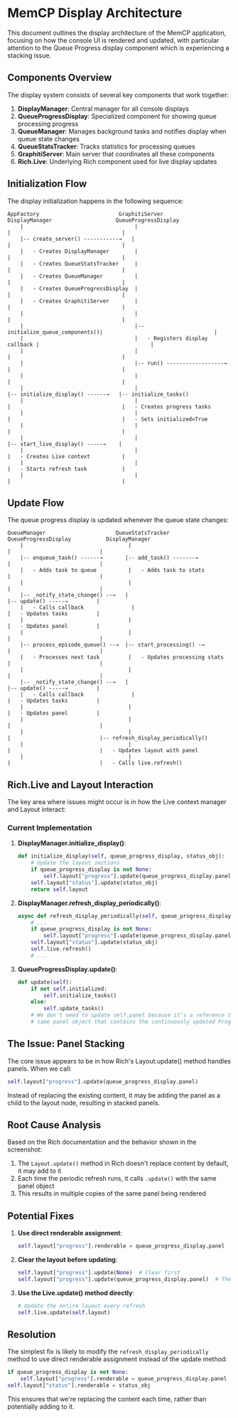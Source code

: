 # MemCP Display Architecture

This document outlines the display architecture of the MemCP application, focusing on how the console UI is rendered and updated, with particular attention to the Queue Progress display component which is experiencing a stacking issue.

## Components Overview

The display system consists of several key components that work together:

1. **DisplayManager**: Central manager for all console displays
2. **QueueProgressDisplay**: Specialized component for showing queue processing progress
3. **QueueManager**: Manages background tasks and notifies display when queue state changes
4. **QueueStatsTracker**: Tracks statistics for processing queues
5. **GraphitiServer**: Main server that coordinates all these components
6. **Rich.Live**: Underlying Rich component used for live display updates

## Initialization Flow

The display initialization happens in the following sequence:

```
AppFactory                         GraphitiServer                   DisplayManager                    QueueProgressDisplay
    |                                   |                                |                                   |
    |-- create_server() -----------→   |                                |                                   |
    |   - Creates DisplayManager        |                                |                                   |
    |   - Creates QueueStatsTracker     |                                |                                   |
    |   - Creates QueueManager          |                                |                                   |
    |   - Creates QueueProgressDisplay  |                                |                                   |
    |   - Creates GraphitiServer        |                                |                                   |
    |                                   |                                |                                   |
    |                                   |-- initialize_queue_components()|                                   |
    |                                   |   - Registers display callback |                                   |
    |                                   |                                |                                   |
    |                                   |-- run() ------------------→   |                                   |
    |                                   |                                |                                   |
    |                                   |                                |-- initialize_display() ------→   |-- initialize_tasks()
    |                                   |                                |                                   |   - Creates progress tasks
    |                                   |                                |                                   |   - Sets initialized=True
    |                                   |                                |                                   |
    |                                   |                                |-- start_live_display() -----→    |
    |                                   |                                |   - Creates Live context          |
    |                                   |                                |   - Starts refresh task           |
    |                                   |                                |                                   |
```

## Update Flow

The queue progress display is updated whenever the queue state changes:

```
QueueManager                      QueueStatsTracker              QueueProgressDisplay           DisplayManager
    |                                 |                                 |                            |
    |-- enqueue_task() ------→       |-- add_task() -------→          |                            |
    |   - Adds task to queue          |   - Adds task to stats         |                            |
    |                                 |                                 |                            |
    |-- _notify_state_change() --→   |                                 |-- update() -----→         |
    |   - Calls callback               |                                |   - Updates tasks         |
    |                                 |                                 |   - Updates panel         |
    |                                 |                                 |                            |
    |-- process_episode_queue() --→  |-- start_processing() -→        |                            |
    |   - Processes next task         |   - Updates processing stats    |                            |
    |                                 |                                 |                            |
    |-- _notify_state_change() --→   |                                 |-- update() -----→         |
    |   - Calls callback               |                                |   - Updates tasks         |
    |                                 |                                 |   - Updates panel         |
    |                                 |                                 |                            |
    |                                 |                                 |                            |-- refresh_display_periodically()
    |                                 |                                 |                            |   - Updates layout with panel
    |                                 |                                 |                            |   - Calls live.refresh()
```

## Rich.Live and Layout Interaction

The key area where issues might occur is in how the Live context manager and Layout interact:

### Current Implementation

1. **DisplayManager.initialize_display()**:

    ```python
    def initialize_display(self, queue_progress_display, status_obj):
        # Update the layout sections
        if queue_progress_display is not None:
            self.layout["progress"].update(queue_progress_display.panel)
        self.layout["status"].update(status_obj)
        return self.layout
    ```

2. **DisplayManager.refresh_display_periodically()**:

    ```python
    async def refresh_display_periodically(self, queue_progress_display, status_obj, interval):
        # ...
        if queue_progress_display is not None:
            self.layout["progress"].update(queue_progress_display.panel)
        self.layout["status"].update(status_obj)
        self.live.refresh()
        # ...
    ```

3. **QueueProgressDisplay.update()**:
    ```python
    def update(self):
        if not self.initialized:
            self.initialize_tasks()
        else:
            self.update_tasks()
        # We don't need to update self.panel because it's a reference to the
        # same panel object that contains the continuously updated Progress object
    ```

## The Issue: Panel Stacking

The core issue appears to be in how Rich's Layout.update() method handles panels. When we call:

```python
self.layout["progress"].update(queue_progress_display.panel)
```

Instead of replacing the existing content, it may be adding the panel as a child to the layout node, resulting in stacked panels.

## Root Cause Analysis

Based on the Rich documentation and the behavior shown in the screenshot:

1. The `Layout.update()` method in Rich doesn't replace content by default, it may add to it
2. Each time the periodic refresh runs, it calls `.update()` with the same panel object
3. This results in multiple copies of the same panel being rendered

## Potential Fixes

1. **Use direct renderable assignment**:

    ```python
    self.layout["progress"].renderable = queue_progress_display.panel
    ```

2. **Clear the layout before updating**:

    ```python
    self.layout["progress"].update(None)  # Clear first
    self.layout["progress"].update(queue_progress_display.panel)  # Then update
    ```

3. **Use the Live.update() method directly**:
    ```python
    # Update the entire layout every refresh
    self.live.update(self.layout)
    ```

## Resolution

The simplest fix is likely to modify the `refresh_display_periodically` method to use direct renderable assignment instead of the update method:

```python
if queue_progress_display is not None:
    self.layout["progress"].renderable = queue_progress_display.panel
self.layout["status"].renderable = status_obj
```

This ensures that we're replacing the content each time, rather than potentially adding to it.
